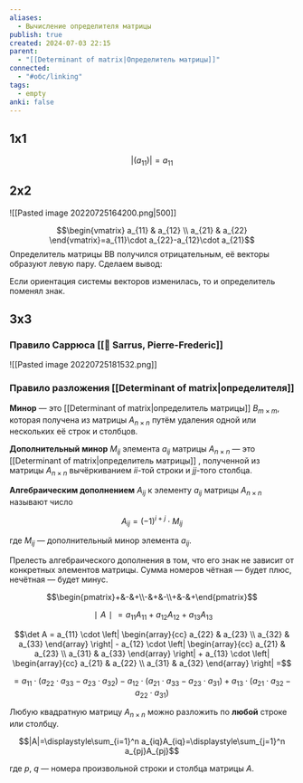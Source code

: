 ```yaml
---
aliases:
  - Вычисление определителя матрицы
publish: true
created: 2024-07-03 22:15
parent:
  - "[[Determinant of matrix|Определитель матрицы]]"
connected:
  - "#обс/linking"
tags:
  - empty
anki: false
---
```

## 1х1
$$|(a_{11})| = a_{11}$$

## 2х2
![[Pasted image 20220725164200.png|500]]


$$\begin{vmatrix} a_{11} & a_{12} \\ a_{21} & a_{22} \end{vmatrix}=a_{11}\cdot a_{22}-a_{12}\cdot a_{21}$$
Определитель матрицы BB получился отрицательным, её векторы образуют левую пару. Сделаем вывод:

Если ориентация системы векторов изменилась, то и определитель поменял знак.

## 3x3 
### Правило Саррюса  [[👤 Sarrus, Pierre-Frederic]]
![[Pasted image 20220725181532.png]]

### Правило разложения [[Determinant of matrix|определителя]] 

**Минор** — это [[Determinant of matrix|определитель матрицы]]  $B_{m{\times}m}$, которая получена из матрицы $A_{n{\times}n}$ путём удаления одной или нескольких её строк и столбцов.

**Дополнительный минор** $M_{ij}$ элемента $a_{ij}$ матрицы $A_{n{\times}n}$ — это [[Determinant of matrix|определитель матрицы]] , полученной из матрицы $A_{n{\times}n}$ вычёркиванием $ii$-той строки и $jj$-того столбца.

**Алгебраическим дополнением** $A_{ij}$ к элементу $a_{ij}$ матрицы $A_{n{\times}n}$ называют число

$$A_{ij}=(-1)^{i+j}\cdot M_{ij}$$

где $M_{ij}$ — дополнительный минор элемента $a_{ij}$.

Прелесть алгебраического дополнения в том, что его знак не зависит от конкретных элементов матрицы. Сумма номеров чётная — будет плюс, нечётная — будет минус.

$$\begin{pmatrix}+&-&+\\-&+&-\\+&-&+\end{pmatrix}$$


$$∣A∣=a_{11}A_{11}+a_{12}A_{12}+a_{13}A_{13}$$

$$\det A = a_{11} \cdot \left| \begin{array}{cc} a_{22} & a_{23} \\ a_{32} & a_{33} \end{array} \right| - a_{12} \cdot \left| \begin{array}{cc} a_{21} & a_{23} \\ a_{31} & a_{33} \end{array} \right| + a_{13} \cdot \left| \begin{array}{cc} a_{21} & a_{22} \\ a_{31} & a_{32} \end{array} \right| =$$

$$= a_{11} \cdot (a_{22} \cdot a_{33} - a_{23} \cdot a_{32}) - a_{12} \cdot (a_{21} \cdot a_{33} - a_{23} \cdot a_{31}) + a_{13} \cdot (a_{21} \cdot a_{32} - a_{22} \cdot a_{31})$$



Любую квадратную матрицу $A_{n{\times}n}$ можно разложить по **любой** строке или столбцу.


$$|A|=\displaystyle\sum_{i=1}^n a_{iq}A_{iq}=\displaystyle\sum_{j=1}^n a_{pj}A_{pj}$$

где $p{,}\ {q}$ — номера произвольной строки и столбца матрицы $A$.